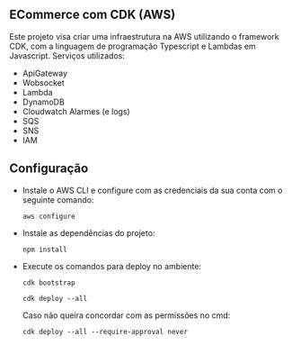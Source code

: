## ECommerce com CDK (AWS) 

Este projeto visa criar uma infraestrutura na AWS utilizando o framework CDK, com a linguagem de programação Typescript e Lambdas em Javascript.
Serviços utilizados: 
- ApiGateway
- Wobsocket
- Lambda
- DynamoDB
- Cloudwatch Alarmes (e logs)
- SQS
- SNS
- IAM

## Configuração 

- Instale o AWS CLI e configure com as credenciais da sua conta com o seguinte comando:
  ```
  aws configure
  ```

- Instale as dependências do projeto:
  ```
  npm install
  ```

- Execute os comandos para deploy no ambiente:
  ```
  cdk bootstrap
  ```
  ```
  cdk deploy --all 
  ```

  Caso não queira concordar com as permissões no cmd:
  ```
  cdk deploy --all --require-approval never
  ```
  
